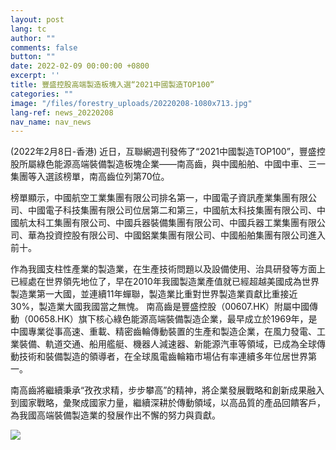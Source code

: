 ```yaml
---
layout: post
lang: tc
author: ""
comments: false
button: ""
date: 2022-02-09 00:00:00 +0800
excerpt: ''
title: 豐盛控股高端製造板塊入選“2021中國製造TOP100”
categories: ""
image: "/files/forestry_uploads/20220208-1080x713.jpg"
lang-ref: news_20220208
nav_name: nav_news
---
```


(2022年2月8日-香港) 近日，互聯網週刊發佈了“2021中國製造TOP100”，豐盛控股所屬綠色能源高端裝備製造板塊企業——南高齒，與中國船舶、中國中車、三一集團等入選該榜單，南高齒位列第70位。

榜單顯示，中國航空工業集團有限公司排名第一，中國電子資訊產業集團有限公司、中國電子科技集團有限公司位居第二和第三，中國航太科技集團有限公司、中國航太科工集團有限公司、中國兵器裝備集團有限公司、中國兵器工業集團有限公司、華為投資控股有限公司、中國鋁業集團有限公司、中國船舶集團有限公司進入前十。

作為我國支柱性產業的製造業，在生產技術問題以及設備使用、治具研發等方面上已經處在世界領先地位了，早在2010年我國製造業產值就已經超越美國成為世界製造業第一大國，並連續11年蟬聯，製造業比重對世界製造業貢獻比重接近30%，製造業大國我國當之無愧。
南高齒是豐盛控股（00607.HK）附屬中國傳動（00658.HK）旗下核心綠色能源高端裝備製造企業，最早成立於1969年，是中國專業從事高速、重載、精密齒輪傳動裝置的生產和製造企業，在風力發電、工業裝備、軌道交通、船用艦艇、機器人減速器、新能源汽車等領域，已成為全球傳動技術和裝備製造的領導者，在全球風電齒輪箱市場佔有率連續多年位居世界第一。

南高齒將繼續秉承“孜孜求精，步步攀高”的精神，將企業發展戰略和創新成果融入到國家戰略，彙聚成國家力量，繼續深耕於傳動領域，以高品質的產品回饋客戶，為我國高端裝備製造業的發展作出不懈的努力與貢獻。

![](/files/forestry_uploads/20220208-1080x713.jpg)

